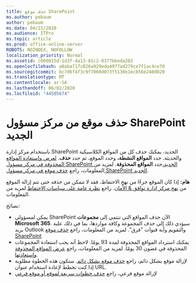 ```yaml
---
title: حذف موقع SharePoint
ms.author: pebaum
author: pebaum
ms.date: 04/21/2020
ms.audience: ITPro
ms.topic: article
ms.prod: office-online-server
ROBOTS: NOINDEX, NOFOLLOW
localization_priority: Normal
ms.assetid: c060815d-1d3f-4a13-81c2-0377bbeda202
ms.openlocfilehash: a8aba717c826a929eda4977ad279ce7f1ac4ce70
ms.sourcegitcommit: bc7d6f4f3c9f7060d073f5130e1ec856e248d020
ms.translationtype: MT
ms.contentlocale: ar-SA
ms.lasthandoff: 06/02/2020
ms.locfileid: "44505674"
---
```

# <a name="delete-a-site-from-the-new-sharepoint-admin-center"></a>حذف موقع من مركز مسؤول SharePoint الجديد

باستخدام مركز إدارة SharePoint الجديد، يمكنك حذف كل من المواقع الكلاسيكية والحديثة. حدد **المواقع النشطة،** وحدد الموقع، ثم حدد **حذف**. [لعرض واستعادة المواقع المحذوفة في مركز مسؤول SharePoint الجديد،](https://docs.microsoft.com/sharepoint/view-and-restore-deleted-sites-in-new-admin-center)حدد **المواقع المحذوفة**. لمزيد من المعلومات، راجع [حذف موقع في مركز مسؤول SharePoint الجديد](https://docs.microsoft.com/sharepoint/delete-site-collection#delete-a-site-in-the-new-sharepoint-admin-center).

**هام:** إذا كان الموقع جزءًا من نهج الاحتفاظ، فقد لا تتمكن من حذفه حتى تتم إزالة الموقع من [نهج مركز إدارة توافق &amp; الأمان](https://protection.office.com/?rfr=AdminCenter#/homepage). راجع [نظرة عامة على سياسات الاحتفاظ](https://docs.microsoft.com/microsoft-365/compliance/retention-policies) لمزيد من المعلومات. 

نصائح:
- يمكن لمسؤولي SharePoint الآن حذف المواقع التي تنتمي إلى **مجموعات Microsoft 365**. سيؤدي ذلك إلى حذف المجموعة وكافة مواردها، بما في ذلك علبة بريد Outlook والتقويم وأية قنوات "فرق". لمزيد من المعلومات، راجع [حذف موقع SharePoint](https://docs.microsoft.com/sharepoint/manage-sites-in-new-admin-center#delete-a-site)
- يمكنك استرداد المواقع المحذوفة لمدة 93 يومًا. لاحظ أنه يجب استعادة المجموعات المحذوفة في غضون 30 يومًا. لمزيد من المعلومات، راجع [عرض المواقع المحذوفة واستعادتها](https://docs.microsoft.com/sharepoint/view-and-restore-deleted-sites-in-new-admin-center).
- لإزالة موقع بشكل دائم، راجع [حذف موقع بشكل دائم](https://docs.microsoft.com/sharepoint/delete-site-collection#permanently-delete-a-site). ستكون هذه الخطوة مطلوبة إذا كنت تخطط لإعادة استخدام عنوان URL. 
- لإزالة موقع فرعي، راجع [حذف خطوات سريعة لموقع أو موقع فرعي](https://support.office.com/article/Delete-a-SharePoint-site-or-subsite-bc37b743-0cef-475e-9a8c-8fc4d40179fb#__bkmkshortcut)

